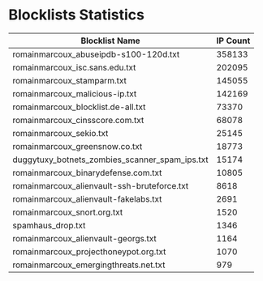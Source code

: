 # Blocklists Statistics
| Blocklist Name | IP Count |
|----|----|
| romainmarcoux_abuseipdb-s100-120d.txt | 358133 |
| romainmarcoux_isc.sans.edu.txt | 202095 |
| romainmarcoux_stamparm.txt | 145055 |
| romainmarcoux_malicious-ip.txt | 142169 |
| romainmarcoux_blocklist.de-all.txt | 73370 |
| romainmarcoux_cinsscore.com.txt | 68078 |
| romainmarcoux_sekio.txt | 25145 |
| romainmarcoux_greensnow.co.txt | 18773 |
| duggytuxy_botnets_zombies_scanner_spam_ips.txt | 15174 |
| romainmarcoux_binarydefense.com.txt | 10805 |
| romainmarcoux_alienvault-ssh-bruteforce.txt | 8618 |
| romainmarcoux_alienvault-fakelabs.txt | 2691 |
| romainmarcoux_snort.org.txt | 1520 |
| spamhaus_drop.txt | 1346 |
| romainmarcoux_alienvault-georgs.txt | 1164 |
| romainmarcoux_projecthoneypot.org.txt | 1070 |
| romainmarcoux_emergingthreats.net.txt | 979 |
